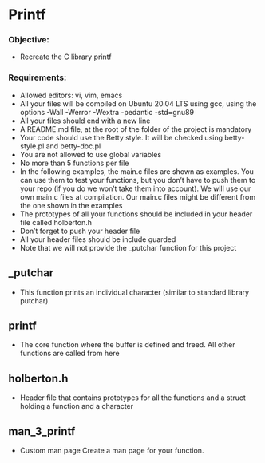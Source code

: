 # Printf

### Objective:

* Recreate the C library printf

### Requirements:

* Allowed editors: vi, vim, emacs
* All your files will be compiled on Ubuntu 20.04 LTS using gcc, using the options -Wall -Werror -Wextra -pedantic -std=gnu89
* All your files should end with a new line
* A README.md file, at the root of the folder of the project is mandatory
* Your code should use the Betty style. It will be checked using betty-style.pl and betty-doc.pl
* You are not allowed to use global variables
* No more than 5 functions per file
* In the following examples, the main.c files are shown as examples. You can use them to test your functions, but you don’t have to push them to your repo (if you do we won’t take them into account). We will use our own main.c files at compilation. Our main.c files might be different from the one shown in the examples
* The prototypes of all your functions should be included in your header file called holberton.h
* Don’t forget to push your header file
* All your header files should be include guarded
* Note that we will not provide the _putchar function for this project

## _putchar

* This function prints an individual character (similar to standard library putchar)

## printf

* The core function where the buffer is defined and freed. All other functions are called from here

## holberton.h

* Header file that contains prototypes for all the functions and a struct holding a function and a character

## man_3_printf

* Custom man page Create a man page for your function.